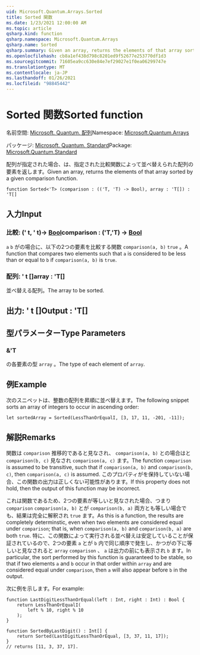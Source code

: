 ```yaml
---
uid: Microsoft.Quantum.Arrays.Sorted
title: Sorted 関数
ms.date: 1/23/2021 12:00:00 AM
ms.topic: article
qsharp.kind: function
qsharp.namespace: Microsoft.Quantum.Arrays
qsharp.name: Sorted
qsharp.summary: Given an array, returns the elements of that array sorted by a given comparison function.
ms.openlocfilehash: cb8a1ef438d798c8201ed9f52677e253770df1d3
ms.sourcegitcommit: 71605ea9cc630e84e7ef29027e1f0ea06299747e
ms.translationtype: MT
ms.contentlocale: ja-JP
ms.lasthandoff: 01/26/2021
ms.locfileid: "98845442"
---
```

# <a name="sorted-function"></a><span data-ttu-id="03547-102">Sorted 関数</span><span class="sxs-lookup"><span data-stu-id="03547-102">Sorted function</span></span>

<span data-ttu-id="03547-103">名前空間: [Microsoft. Quantum. 配列](xref:Microsoft.Quantum.Arrays)</span><span class="sxs-lookup"><span data-stu-id="03547-103">Namespace: [Microsoft.Quantum.Arrays](xref:Microsoft.Quantum.Arrays)</span></span>

<span data-ttu-id="03547-104">パッケージ: [Microsoft. Quantum. Standard](https://nuget.org/packages/Microsoft.Quantum.Standard)</span><span class="sxs-lookup"><span data-stu-id="03547-104">Package: [Microsoft.Quantum.Standard](https://nuget.org/packages/Microsoft.Quantum.Standard)</span></span>


<span data-ttu-id="03547-105">配列が指定された場合、は、指定された比較関数によって並べ替えられた配列の要素を返します。</span><span class="sxs-lookup"><span data-stu-id="03547-105">Given an array, returns the elements of that array sorted by a given comparison function.</span></span>

```qsharp
function Sorted<'T> (comparison : (('T, 'T) -> Bool), array : 'T[]) : 'T[]
```


## <a name="input"></a><span data-ttu-id="03547-106">入力</span><span class="sxs-lookup"><span data-stu-id="03547-106">Input</span></span>

### <a name="comparison--tt---bool"></a><span data-ttu-id="03547-107">比較: (' t, ' t)-> [Bool](xref:microsoft.quantum.lang-ref.bool)</span><span class="sxs-lookup"><span data-stu-id="03547-107">comparison : ('T,'T) -> [Bool](xref:microsoft.quantum.lang-ref.bool)</span></span>

<span data-ttu-id="03547-108">`a` `b` がの場合に、以下の2つの要素を比較する関数 `comparison(a, b)` `true` 。</span><span class="sxs-lookup"><span data-stu-id="03547-108">A function that compares two elements such that `a` is considered to be less than or equal to `b` if `comparison(a, b)` is `true`.</span></span>


### <a name="array--t"></a><span data-ttu-id="03547-109">配列: ' t []</span><span class="sxs-lookup"><span data-stu-id="03547-109">array : 'T[]</span></span>

<span data-ttu-id="03547-110">並べ替える配列。</span><span class="sxs-lookup"><span data-stu-id="03547-110">The array to be sorted.</span></span>



## <a name="output--t"></a><span data-ttu-id="03547-111">出力: ' t []</span><span class="sxs-lookup"><span data-stu-id="03547-111">Output : 'T[]</span></span>



## <a name="type-parameters"></a><span data-ttu-id="03547-112">型パラメーター</span><span class="sxs-lookup"><span data-stu-id="03547-112">Type Parameters</span></span>

### <a name="t"></a><span data-ttu-id="03547-113">&</span><span class="sxs-lookup"><span data-stu-id="03547-113">'T</span></span>

<span data-ttu-id="03547-114">の各要素の型 `array` 。</span><span class="sxs-lookup"><span data-stu-id="03547-114">The type of each element of `array`.</span></span>

## <a name="example"></a><span data-ttu-id="03547-115">例</span><span class="sxs-lookup"><span data-stu-id="03547-115">Example</span></span>

<span data-ttu-id="03547-116">次のスニペットは、整数の配列を昇順に並べ替えます。</span><span class="sxs-lookup"><span data-stu-id="03547-116">The following snippet sorts an array of integers to occur in ascending order:</span></span>

```qsharp
let sortedArray = Sorted(LessThanOrEqualI, [3, 17, 11, -201, -11]);
```

## <a name="remarks"></a><span data-ttu-id="03547-117">解説</span><span class="sxs-lookup"><span data-stu-id="03547-117">Remarks</span></span>

<span data-ttu-id="03547-118">関数は `comparison` 推移的であると見なされ、 `comparison(a, b)` との場合はと `comparison(b, c)` 見なされ `comparison(a, c)` ます。</span><span class="sxs-lookup"><span data-stu-id="03547-118">The function `comparison` is assumed to be transitive, such that if `comparison(a, b)` and `comparison(b, c)`, then `comparison(a, c)` is assumed.</span></span> <span data-ttu-id="03547-119">このプロパティがを保持していない場合、この関数の出力は正しくない可能性があります。</span><span class="sxs-lookup"><span data-stu-id="03547-119">If this property does not hold, then the output of this function may be incorrect.</span></span>

<span data-ttu-id="03547-120">これは関数であるため、2つの要素が等しいと見なされた場合、つまり `comparison` `comparison(a, b)` とが `comparison(b, a)` 両方とも等しい場合でも、結果は完全に解釈され `true` ます。</span><span class="sxs-lookup"><span data-stu-id="03547-120">As this is a function, the results are completely determinstic, even when two elements are considered equal under `comparison`; that is, when `comparison(a, b)` and `comparison(b, a)` are both `true`.</span></span>
<span data-ttu-id="03547-121">特に、この関数によって実行される並べ替えは安定していることが保証されているので、2つの要素 `a` とが `b` 内で同じ順序で発生し、かつがの下に等しいと見なされると `array` `comparison` 、 `a` は出力の前にも表示され `b` ます。</span><span class="sxs-lookup"><span data-stu-id="03547-121">In particular, the sort performed by this function is guaranteed to be stable, so that if two elements `a` and `b` occur in that order within `array` and are considered equal under `comparison`, then `a` will also appear before `b` in the output.</span></span>

<span data-ttu-id="03547-122">次に例を示します。</span><span class="sxs-lookup"><span data-stu-id="03547-122">For example:</span></span>

```qsharp
function LastDigitLessThanOrEqual(left : Int, right : Int) : Bool {
    return LessThanOrEqualI(
        left % 10, right % 10
    );
}

function SortedByLastDigit() : Int[] {
    return Sorted(LastDigitLessThanOrEqual, [3, 37, 11, 17]);
}
// returns [11, 3, 37, 17].
```